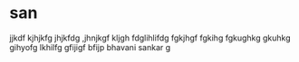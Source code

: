# san
jjkdf kjhjkfg jhjkfdg ,jhnjkgf kljgh
fdglihlifdg
fgkjhgf
fgkihg
fgkughkg
gkuhkg
gihyofg
lkhilfg
gfijigf
bfijp
bhavani sankar g
